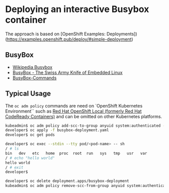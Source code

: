 # Deploying an interactive Busybox container

The approach is based on [OpenShift Examples: Deployments])(https://examples.openshift.pub/deploy/#simple-deployment)

## BusyBox

* [Wikipedia Busybox](https://en.wikipedia.org/wiki/BusyBox)
* [BusyBox - The Swiss Army Knife of Embedded Linux](https://busybox.net/downloads/BusyBox.html)
* [BusyBox-Commands](https://boxmatrix.info/wiki/BusyBox-Commands)


## Typical Usage

The `oc adm policy` commands are need on `OpenShift Kubernetes Environment`` such as [Red Hat OpenShift Local (formerly Red Hat CodeReady Containers)](https://developers.redhat.com/products/openshift-local/overview)
and can be omitted on other Kubernetes platforms.

```bash
kubeadmin$ oc adm policy add-scc-to-group anyuid system:authenticated --namespace="<project>"
developer$ oc apply -f busybox-deployment.yaml
developer$ oc get pods

developer$ oc exec --stdin --tty pod/<pod-name> -- sh
/ # ls 
bin   dev   etc   home  proc  root  run   sys   tmp   usr   var
/ # echo "hello world"
hello world
/ # exit
developer$

developer$ oc delete deployment.apps/busybox-deployment
kubeadmin$ oc adm policy remove-scc-from-group anyuid system:authenticated --namespace="<project>"
```
